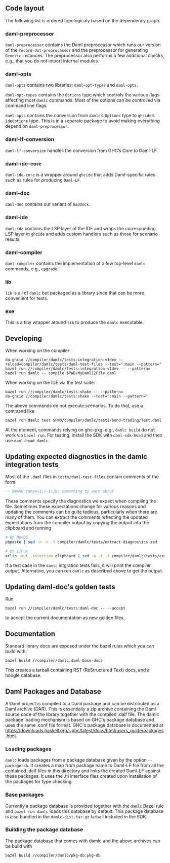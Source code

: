 ## Code layout

The following list is ordered topologicaly based on the dependency graph.

### daml-preprocessor

`daml-preprocessor` contains the Daml preprocessor which runs our version of the
`record-dot-preprocessor` and the preprocessor for generating
`Generic` instances. The preprocessor also performs a few additional
checks, e.g., that you do not import internal modules.

### daml-opts

`daml-opts` contains two libraries: `daml-opt-types` and `daml-opts`.

`daml-opt-types` contains the `Options` type which controls the
various flags affecting most `damlc` commands. Most of the options can
be controlled via command line flags.

`daml-opts` contains the conversion from `damlc`’s `Options` type to
`ghcide`’s `IdeOptions` type. This is in a separate package to avoid
making everything depend on `daml-preprocessor`.

### daml-lf-conversion

`daml-lf-conversion` handles the conversion from GHC’s Core to Daml-LF.

### daml-ide-core

`daml-ide-core` is a wrapper around `ghcide` that adds Daml-specific
rules such as rules for producing `Daml-LF`.


### daml-doc

`daml-doc` contains our variant of `haddock`.


### daml-ide

`daml-ide` contains the LSP layer of the IDE and wraps the
corresponding LSP layer in `ghcide` and adds custom handlers such as
those for scenario results.

### daml-compiler

`daml-compiler` contains the implementation of a few top-level `damlc`
commands, e.g., `upgrade`.

### lib

`lib` is all of `damlc` but packaged as a library since that can be
more convenient for tests.

### exe

This is a tiny wrapper around `lib` to produce the `damlc` executable.

## Developing

When working on the compiler:

```
da-ghcid //compiler/damlc/tests:integration-v1dev --reload=compiler/damlc/tests/daml-test-files --test=":main --pattern="
bazel run //compiler/damlc/tests:integration-v1dev -- --pattern=
bazel run damlc -- compile $PWD/MyDaml12File.daml
```

When working on the IDE via the test suite:

```
bazel run //compiler/damlc/tests:shake -- --pattern=
da-ghcid //compiler/damlc/tests:shake --test=":main --pattern="
```

The above commands do not execute scenarios. To do that, use a command like
```
bazel run damlc test $PWD/compiler/damlc/tests/bond-trading/Test.daml
```

At the moment, commands relying on ghc-pkg, e.g., `damlc build` do not
work via `bazel run`. For testing, install the SDK with
`daml-sdk-head` and then use `daml-head damlc`.


## Updating expected diagnostics in the damlc integration tests

Most of the `.daml` files in `tests/daml-test-files` contain comments of the
form
```haskell
-- @WARN range=1:1-1:10; Something to warn about
```
These comments specify the diagnostics we expect when compiling the file.
Sometimes these expectations change for various reasons and updating the
comments can be quite tedious, particularly when there are many of them.
You can extract the comments reflecting the updated expectations from the
compiler output by copying the output into the clipboard and running
```sh
# On MacOS
pbpaste | sed -n -r -f compiler/damlc/tests/extract-diagnostics.sed

# On Linux
xclip -out -selection clipboard | sed -n -r -f compiler/damlc/tests/extract-diagnostics.sed
```
If a test case in the `damlc` intgration tests fails, it will print the
compiler output. Alternative, you can run `damlc` as described above to get
the output.


## Updating daml-doc's golden tests

Run
```
bazel run //compiler/damlc/tests:daml-doc -- --accept
```
to accept the current documentation as new golden files.

## Documentation

Standard library docs are exposed under the bazel rules which you can build with:

```
bazel build //compiler/damlc:daml-base-docs
```

This creates a tarball containing RST (ReStructured Text) docs, and a hoogle database.

## Daml Packages and Database

A Daml project is compiled to a Daml package and can be distributed as a Daml archive (DAR). This is
essentially a zip archive containing the Daml source code of the library together with the compiled
.dalf file. The damlc package loading mechanism is based on GHC's package database
and uses the same .conf file format. GHC's package
database is documented at
https://downloads.haskell.org/~ghc/latest/docs/html/users_guide/packages.html.

### Loading packages

`damlc` loads packages from a package database given by the option `--package-db`. It creates a
map from package name to Daml-LF file from all the contained .dalf files in this directory and links
the created Daml-LF against these packages. It uses the .hi interface files created upon
installation of the packages for type checking.

### Base packages

Currently a package database is provided together with the `damlc` Bazel rule and `bazel run damlc`
loads this database by default. This package database is also bundled in the `damlc-dist.tar.gz`
tarball included in the SDK.

### Building the package database
The package database that comes with damlc and the above archives can be build with

```
bazel build //compiler/damlc/pkg-db:pkg-db
```
